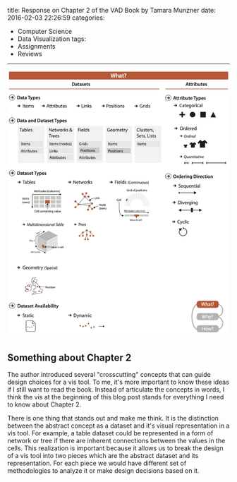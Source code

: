 title: Response on Chapter 2 of the VAD Book by Tamara Munzner
date: 2016-02-03 22:26:59
categories:
- Computer Science
- Data Visualization
tags:
- Assignments
- Reviews
---
![This Picture Stands for Chapter 2](/images/ch2maindiagram.png)

## Something about Chapter 2

The author introduced several "crosscutting" concepts that can guide design choices for a vis tool. To me, it's more important to know these ideas if I still want to read the book. Instead of articulate the concepts in words, I think the vis at the beginning of this blog post stands for everything I need to know about Chapter 2.

There is one thing that stands out and make me think. It is the distinction between the abstract concept as a dataset and it's visual representation in a vis tool. For example, a table dataset could be represented in a form of network or tree if there are inherent connections between the values in the cells. This realization is important because it allows us to break the design of a vis tool into two pieces which are the abstract dataset and its representation. For each piece we would have different set of methodologies to analyze it or make design decisions based on it.
